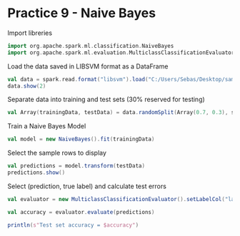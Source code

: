 # Practice 9 - Naive Bayes

Import libreries
```Scala
import org.apache.spark.ml.classification.NaiveBayes
import org.apache.spark.ml.evaluation.MulticlassClassificationEvaluator
```
Load the data saved in LIBSVM format as a DataFrame
```Scala
val data = spark.read.format("libsvm").load("C:/Users/Sebas/Desktop/sample_libsvm_data.txt")
data.show(2)
```
Separate data into training and test sets (30% reserved for testing)
```Scala
val Array(trainingData, testData) = data.randomSplit(Array(0.7, 0.3), seed = 1234L)
```
Train a Naive Bayes Model
```Scala
val model = new NaiveBayes().fit(trainingData)
```
Select the sample rows to display
```Scala
val predictions = model.transform(testData)
predictions.show()
```
Select (prediction, true label) and calculate test errors
```Scala
val evaluator = new MulticlassClassificationEvaluator().setLabelCol("label").setPredictionCol("prediction").setMetricName("accuracy")

val accuracy = evaluator.evaluate(predictions)

println(s"Test set accuracy = $accuracy")
```
